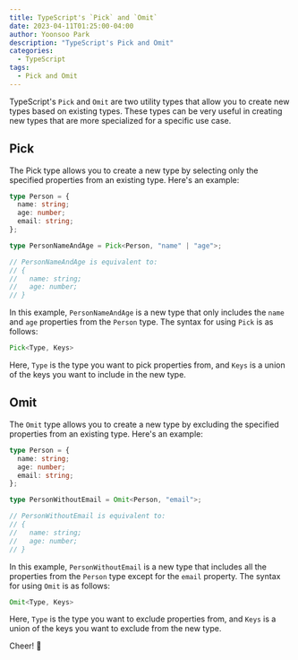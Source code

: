 ```yaml
---
title: TypeScript's `Pick` and `Omit`
date: 2023-04-11T01:25:00-04:00
author: Yoonsoo Park
description: "TypeScript's Pick and Omit"
categories:
  - TypeScript
tags:
  - Pick and Omit
---
```


TypeScript's `Pick` and `Omit` are two utility types that allow you to create new types based on existing types. These types can be very useful in creating new types that are more specialized for a specific use case.

## Pick
The Pick type allows you to create a new type by selecting only the specified properties from an existing type. Here's an example:

```TypeScript
type Person = {
  name: string;
  age: number;
  email: string;
};

type PersonNameAndAge = Pick<Person, "name" | "age">;

// PersonNameAndAge is equivalent to:
// {
//   name: string;
//   age: number;
// }
```

In this example, `PersonNameAndAge` is a new type that only includes the `name` and `age` properties from the `Person` type. The syntax for using `Pick` is as follows:

```typescript
Pick<Type, Keys>
```
Here, `Type` is the type you want to pick properties from, and `Keys` is a union of the keys you want to include in the new type.


## Omit
The `Omit` type allows you to create a new type by excluding the specified properties from an existing type. Here's an example:

```typescript
type Person = {
  name: string;
  age: number;
  email: string;
};

type PersonWithoutEmail = Omit<Person, "email">;

// PersonWithoutEmail is equivalent to:
// {
//   name: string;
//   age: number;
// }

```
In this example, `PersonWithoutEmail` is a new type that includes all the properties from the `Person` type except for the `email` property. The syntax for using `Omit` is as follows:

```typescript
Omit<Type, Keys>
```

Here, `Type` is the type you want to exclude properties from, and `Keys` is a union of the keys you want to exclude from the new type.


Cheer! 🍺
